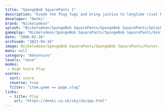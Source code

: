 ```yaml
---
title: "SpongeBob SquarePants 1"
description: "Evade the Thug Tugs and bring justice to longtime rival Plankton!"
developer: "Denki"
brand: "Nickelodeon"
splash: "Nickelodeon/SpongeBob SquarePants/SpongeBob SquarePants/Splash.jpg"
gameplay: "Nickelodeon/SpongeBob SquarePants/SpongeBob SquarePants/bikiniBottom.jpg"
date: "2006-02-16"
archived: "2023-04-16"
image: Nickelodeon/SpongeBob SquarePants/SpongeBob SquarePants/Poster.jpg
menu: null
category: "Adventure"
levels: "none"
modes:
 - High Score Play
scores:
  sort: score
  reverse: true
  filter: "item.game == page.slug"
links:
  - title: Play
    url: "https://denki.co.uk/sky/sb/app.html"
---
```

